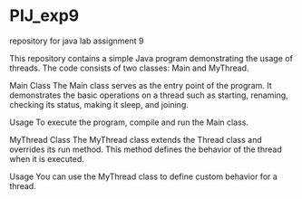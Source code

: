 # PIJ_exp9
repository for java lab assignment 9

This repository contains a simple Java program demonstrating the usage of threads. The code consists of two classes: Main and MyThread.

Main Class
The Main class serves as the entry point of the program. It demonstrates the basic operations on a thread such as starting, renaming, checking its status, making it sleep, and joining.

Usage
To execute the program, compile and run the Main class.

MyThread Class
The MyThread class extends the Thread class and overrides its run method. This method defines the behavior of the thread when it is executed.

Usage
You can use the MyThread class to define custom behavior for a thread.
